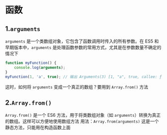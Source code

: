 # 函数
## 1.`arguments`
`arguments` 是一个类数组对象，它包含了函数调用时传入的所有参数。在 ES5 和早期版本中，`arguments` 是处理函数参数的常用方式，尤其是在参数数量不确定的情况下
```js
function myFunction() {
    console.log(arguments);
}
myFunction(1, 'a', true); // 输出 Arguments(3) [1, "a", true, callee: ƒ, Symbol(Symbol.iterator): ƒ]
```
这时，如何将 `arguments` 变成一个真正的数组？要用到 `Array.from()` 方法

## 2.`Array.from()`
`Array.from()` 是一个 ES6 方法，用于将类数组对象（如 `arguments`）转换为真正的数组。这样可以方便地使用数组方法
用法：`Array.from(arguments)`
这是一个静态方法，只能用在构造函数上面

<!--stackedit_data:
eyJoaXN0b3J5IjpbMTEyMTA3NjMxNF19
-->
